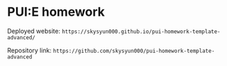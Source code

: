 # PUI:E homework

Deployed website: `https://skysyun000.github.io/pui-homework-template-advanced/`

Repository link: `https://github.com/skysyun000/pui-homework-template-advanced`

